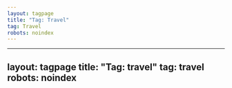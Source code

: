 ```yaml
---
layout: tagpage
title: "Tag: Travel"
tag: Travel
robots: noindex
---
```

---
layout: tagpage
title: "Tag: travel"
tag: travel
robots: noindex
---
